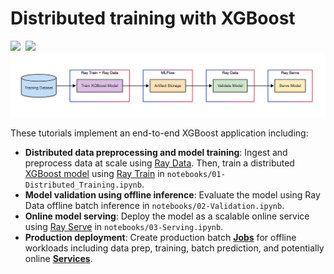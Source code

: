 # Distributed training with XGBoost

<div align="left">
<a target="_blank" href="https://console.anyscale.com/"><img src="https://img.shields.io/badge/🚀 Run_on-Anyscale-9hf"></a>&nbsp;
<a href="https://github.com/anyscale/e2e-xgboost" role="button"><img src="https://img.shields.io/static/v1?label=&amp;message=View%20On%20GitHub&amp;color=586069&amp;logo=github&amp;labelColor=2f363d"></a>&nbsp;
</div>


<div align="center">
  <img src="https://raw.githubusercontent.com/anyscale/e2e-xgboost/refs/heads/main/images/overview.png" width=800>
</div>

These tutorials implement an end-to-end XGBoost application including:


- **Distributed data preprocessing and model training**: Ingest and preprocess data at scale using [Ray Data](https://docs.ray.io/en/latest/data/data.html). Then, train a distributed [XGBoost model](https://xgboost.readthedocs.io/en/stable/python/index.html) using [Ray Train](https://docs.ray.io/en/latest/train/train.html) in `notebooks/01-Distributed_Training.ipynb`.
- **Model validation using offline inference**: Evaluate the model using Ray Data offline batch inference in `notebooks/02-Validation.ipynb`.
- **Online model serving**: Deploy the model as a scalable online service using [Ray Serve](https://docs.ray.io/en/latest/serve/index.html) in `notebooks/03-Serving.ipynb`.
- **Production deployment**: Create production batch [**Jobs**](https://docs.anyscale.com/platform/jobs/) for offline workloads including data prep, training, batch prediction, and potentially online [**Services**](https://docs.anyscale.com/platform/services/).

